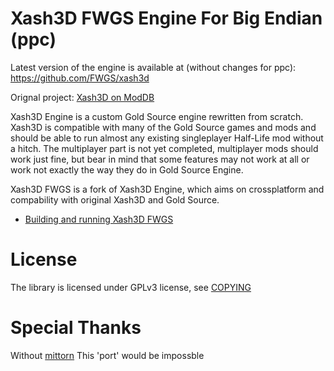 # Xash3D FWGS Engine For Big Endian (ppc)

Latest version of the engine is available at (without changes for ppc):
https://github.com/FWGS/xash3d

Orignal project: [Xash3D on ModDB](http://www.moddb.com/engines/xash3d-engine)

Xash3D Engine is a custom Gold Source engine rewritten from scratch. Xash3D
is compatible with many of the Gold Source games and mods and should be
able to run almost any existing singleplayer Half-Life mod without a hitch.
The multiplayer part is not yet completed, multiplayer mods should work just
fine, but bear in mind that some features may not work at all or work not
exactly the way they do in Gold Source Engine.

Xash3D FWGS is a fork of Xash3D Engine, which aims on crossplatform and compability 
with original Xash3D and Gold Source.

- [Building and running Xash3D FWGS](https://github.com/tyabus/xash3d-mips/wiki/Building-and-running)
# License

The library is licensed under GPLv3 license, see [COPYING](https://github.com/FWGS/xash3d/blob/master/COPYING)

# Special Thanks 
Without [mittorn](https://github.com/mittorn) This 'port' would be impossble

